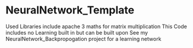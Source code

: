 # NeuralNetwork_Template
 Used Libraries include apache 3 maths for matrix multiplication
 This Code includes no Learning built in but can be built upon
 See my NeuralNetwork_Backpropogation project for a learning network
